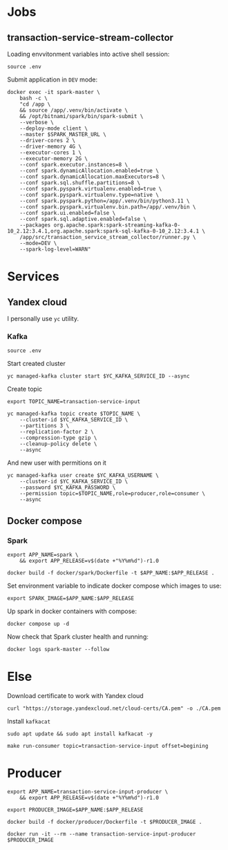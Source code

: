 

# Jobs

## transaction-service-stream-collector

Loading envvitonment variables into active shell session:

```shell
source .env
```

Submit application in `DEV` mode:

```shell
docker exec -it spark-master \
	bash -c \
	"cd /app \
	&& source /app/.venv/bin/activate \
	&& /opt/bitnami/spark/bin/spark-submit \
	--verbose \
	--deploy-mode client \
	--master $SPARK_MASTER_URL \
	--driver-cores 2 \
	--driver-memory 4G \
	--executor-cores 1 \
	--executor-memory 2G \
	--conf spark.executor.instances=8 \
	--conf spark.dynamicAllocation.enabled=true \
	--conf spark.dynamicAllocation.maxExecutors=8 \
	--conf spark.sql.shuffle.partitions=8 \
	--conf spark.pyspark.virtualenv.enabled=true \
	--conf spark.pyspark.virtualenv.type=native \
	--conf spark.pyspark.python=/app/.venv/bin/python3.11 \
	--conf spark.pyspark.virtualenv.bin.path=/app/.venv/bin \
	--conf spark.ui.enabled=false \
	--conf spark.sql.adaptive.enabled=false \
	--packages org.apache.spark:spark-streaming-kafka-0-10_2.12:3.4.1,org.apache.spark:spark-sql-kafka-0-10_2.12:3.4.1 \
	/app/src/transaction_service_stream_collector/runner.py \
	--mode=DEV \
	--spark-log-level=WARN"
```


# Services

## Yandex cloud

I personally use `yc` utility.

### Kafka

```shell
source .env
```

Start created cluster

```shell
yc managed-kafka cluster start $YC_KAFKA_SERVICE_ID --async
```

Create topic 

```shell
export TOPIC_NAME=transaction-service-input
```

```shell
yc managed-kafka topic create $TOPIC_NAME \
    --cluster-id $YC_KAFKA_SERVICE_ID \
    --partitions 3 \
    --replication-factor 2 \
    --compression-type gzip \
    --cleanup-policy delete \
    --async
```

And new user with permitions on it

```shell
yc managed-kafka user create $YC_KAFKA_USERNAME \
    --cluster-id $YC_KAFKA_SERVICE_ID \
    --password $YC_KAFKA_PASSWORD \
    --permission topic=$TOPIC_NAME,role=producer,role=consumer \
    --async
```


## Docker compose 


### Spark

```shell
export APP_NAME=spark \
	&& export APP_RELEASE=v$(date +"%Y%m%d")-r1.0
```

```shell
docker build -f docker/spark/Dockerfile -t $APP_NAME:$APP_RELEASE .
```

Set environment variable to indicate docker compose which images to use:

```shell
export SPARK_IMAGE=$APP_NAME:$APP_RELEASE
```

Up spark in docker containers with compose:

```shell
docker compose up -d
```

Now check that Spark cluster health and running:

```shell
docker logs spark-master --follow 
```




# Else


Download certificate to work with Yandex cloud

```shell
curl "https://storage.yandexcloud.net/cloud-certs/CA.pem" -o ./CA.pem   
```


Install `kafkacat`

```shell
sudo apt update && sudo apt install kafkacat -y
```

```shell
make run-consumer topic=transaction-service-input offset=begining
```




# Producer 

```shell
export APP_NAME=transaction-service-input-producer \
	&& export APP_RELEASE=v$(date +"%Y%m%d")-r1.0
```

```shell
export PRODUCER_IMAGE=$APP_NAME:$APP_RELEASE
```

```shell
docker build -f docker/producer/Dockerfile -t $PRODUCER_IMAGE .
```

```shell
docker run -it --rm --name transaction-service-input-producer $PRODUCER_IMAGE
```


